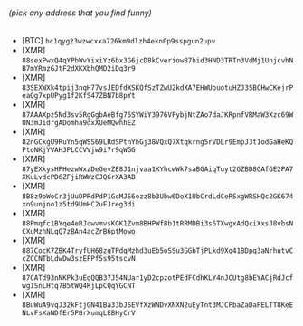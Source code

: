 ###### (pick any address that you find funny)
- [BTC] `bc1qyg23wzwcxxa726km9dlzh4ekn0p9sspgun2upv`
- [XMR] `88sexPwxQ4qYPbWvYixiYz6bx3G6jcD8kCveriow87hid3HND3TRTn3VdMj1UnjcvhNB7mYRmzGJtF2dXKXbhQMD2iDq3r9`
- [XMR] `83SEXWXk4tpij3nqH77vsJEDfdXSKQfSzTZwU2kdXA7EHWUouotuHZJ3SBCHwCKejrPeaQg7xpUPyg1f2KfS47ZBN7b8pYt`
- [XMR] `87AAAXpz5Nd3sv5RgGgbAeBfg75SYWiY3976VFybjNtZAo7daJKRpnfVRMaW3Xzc69WUN3mJidrgADomha9dxXUeMQwhhEZ`
- [XMR] `82nGCkgU9RuYn5qWSS69LRdSPtnYhGj38VQxQ7Xtqkrng5rVDLr9EmpJ3t1odGaHeKQPtoNKjYVAHJPLCCVVjw9i7r9qWGG`
- [XMR] `87yEXkysHPHezwWxzDeGevZE8J1njvaa1KYhcwWk7saBGAiqTuyt2GZBD8GAfGE2PA7XKuLvdcPD6ZFjiRWWzCJQGrXA3AB`
- [XMR] `8B8z9oWoCr3jUuDPRdPdP1GcMJS6ozz8b3Ubw6DoX1UbCrdLdCeRSxgWRSHQc2GK674xn9unjno1z5td9UmHC2uFJreg3di`
- [XMR] `88Pmqfc1BYqe4eRJcwvmvsKGK1Zvm8BHPWf8b1tRRMDBi3s6TXwgxAdQciXxsJ8vbsNCXuMzhNLqQ7zBAn4acZrB6ptMowo`
- [XMR] `887CocK7ZBK4TryfUH68zgTPdqMzhd3uEb5oSSu3GGbTjPLkd9Xq41BDpq3aNrhutvCcZCCNTbLdwDw3szEFPf5s95tscvN`
- [XMR] `87CATd93nNKPk3uEqQQB37J54NUar1yD2cpzotPEdFCdhKLY4nJCUtg8bEYACjRdJcfwg1SnLHtq7B5tWQ4RjLpCQqYGCNT`
- [XMR] `8BuWuA9vqJ32kFtjGN41Ba33bJSEVfXzWNDvXNXN2uEyTnt3MJCPbaZaDaPELTT8KeENLvFsXaNDfEr5PBrXumqLEBHyCrV`